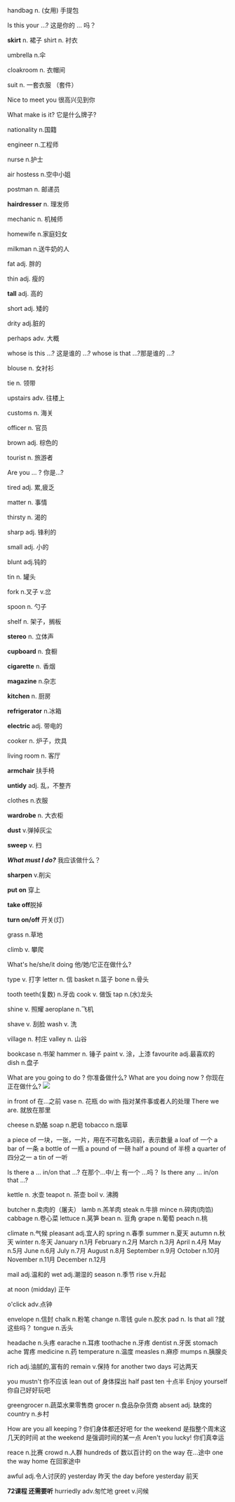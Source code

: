 handbag n.  (女用) 手提包

Is this your ...?  这是你的 ... 吗？

**skirt** n. 裙子
shirt n. 衬衣

umbrella n.伞

cloakroom n. 衣帽间

suit n. 一套衣服 （套件）

Nice to meet you 很高兴见到你

What make is it? 它是什么牌子?

nationality n.国籍

engineer n.工程师

nurse n.护士

air hostess n.空中小姐

postman n. 邮递员

**hairdresser** n. 理发师

mechanic n. 机械师

homewife n.家庭妇女

milkman n.送牛奶的人

fat adj. 胖的

thin adj. 瘦的

**tall** adj. 高的

short adj. 矮的

drity adj.脏的

perhaps adv. 大概

whose is this  ...? 这是谁的 ...?
whose is that ...?那是谁的 ...?

blouse n. 女衬衫

tie n. 领带

upstairs adv. 往楼上

customs n. 海关

officer n. 官员

brown adj. 棕色的

tourist n. 旅游者

Are you ... ? 你是...?

tired adj. 累,疲乏

matter n. 事情

thirsty n. 渴的

sharp adj. 锋利的

small adj. 小的

blunt adj.钝的

tin n. 罐头

fork n.叉子 v.岔

spoon n. 勺子

shelf n. 架子，搁板

**stereo** n. 立体声

**cupboard** n. 食橱

**cigarette** n. 香烟

**magazine** n.杂志

**kitchen** n. 厨房

**refrigerator** n.冰箱

**electric** adj. 带电的

cooker n. 炉子，炊具

living room n. 客厅

**armchair** 扶手椅

**untidy** adj. 乱，不整齐

clothes n.衣服

**wardrobe** n. 大衣柜

**dust** v.弹掉灰尘

**sweep** v. 扫

***What must I do?*** 我应该做什么？

**sharpen** v.削尖

**put on** 穿上

**take off**脱掉

**turn on/off** 开关(灯)

grass n.草地

climb v. 攀爬

What's he/she/it doing 他/她/它正在做什么?

type v. 打字
letter n. 信
basket n.篮子
bone n.骨头

tooth teeth(复数) n.牙齿
cook v. 做饭
tap n.(水)龙头

shine v. 照耀
aeroplane n.飞机

shave v. 刮脸
wash v. 洗

village n. 村庄
valley n. 山谷

bookcase n.书架
hammer n. 锤子
paint v. 涂，上漆
favourite adj.最喜欢的
dish n.盘子

What are you going to do ? 你准备做什么?
What are you doing now ? 你现在正在做什么?
<img src="word1.jpg"/>

in front of 在...之前
vase n. 花瓶
do with 指对某件事或者人的处理
There we are. 就放在那里

cheese n.奶酪
soap n.肥皂
tobacco n.烟草

a piece of 一块，一张，一片，用在不可数名词前，表示数量
a loaf of  一个
a bar of 一条
a bottle of 一瓶
a pound of 一磅
half a pound of 半榜
a quarter of 四分之一
a tin of 一听

Is there a ... in/on that ...?
在那个...中/上 有一个 ...吗？
Is there any ... in/on that  ...?

kettle n. 水壶
teapot n. 茶壶
boil v. 沸腾

butcher n.卖肉的（屠夫）
lamb n.羔羊肉
steak n.牛排
mince n.碎肉(肉馅)
cabbage n.卷心菜
lettuce n.莴笋
bean n. 豆角
grape n.葡萄
peach n.桃

climate n.气候
pleasant adj.宜人的
spring n.春季
summer n.夏天
autumn n.秋天
winter n.冬天
January n.1月
February n.2月
March n.3月
April n.4月
May n.5月
June n.6月
July n.7月
August n.8月
September n.9月
October n.10月
November n.11月
December n.12月

mail adj.温和的
wet adj.潮湿的
season n.季节
rise v.升起

at noon (midday) 正午

o'click adv.点钟

envelope n.信封
chalk n.粉笔
change n.零钱
gule n.胶水
pad n. 
Is that all ?就这些吗？
tongue n.舌头

headache n.头疼
earache n.耳疼
toothache n.牙疼
dentist n.牙医
stomach ache 胃疼
medicine n.药
temperature n.温度
measles n.麻疹
mumps n.胰腺炎

rich adj.油腻的,富有的
remain v.保持
for another two days 可达两天

you mustn't 你不应该
lean out of 身体探出
half past ten 十点半
Enjoy yourself 你自己好好玩吧

greengrocer n.蔬菜水果零售商
grocer n.食品杂杂货商
absent adj. 缺席的
country n.乡村

How are you all keeping ? 你们身体都还好吧
for the weekend 是指整个周末这几天的时间
at the weekend 是强调时间的某一点
Aren't you lucky! 你们真幸运

reace n.比赛
crowd n.人群
hundreds of 数以百计的
on the way 在...途中 one the way home 在回家途中 

awful adj.令人讨厌的
yesterday 昨天
the day before yesterday 前天

**72课程 还需要听**
hurriedly adv.匆忙地
greet v.问候
